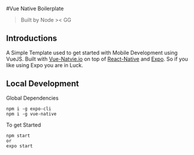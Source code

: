 #Vue Native Boilerplate
> Built by Node >< GG

## Introductions
A Simple Template used to get started with Mobile Development using VueJS.
Built with [Vue-Natvie.io](vue-native.io) on top of [React-Native](https://facebook.github.io/react-native/) and [Expo](https://expo.io/).
So if you like using Expo you are in Luck.

## Local Development
Global Dependencies
```
npm i -g expo-cli
npm i -g vue-native

```
To get Started
```
npm start
or
expo start
```